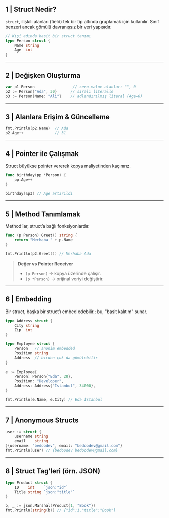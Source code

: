 ## 1 | Struct Nedir?

`struct`, ilişkili alanları (field) tek bir tip altında gruplamak için kullanılır. Sınıf benzeri ancak gömülü davranışsız bir veri yapısıdır.

```go
// Kişi adında basit bir struct tanımı
type Person struct {
    Name string
    Age  int
}
```

---

## 2 | Değişken Oluşturma

```go
var p1 Person                 // zero‑value alanlar: "", 0
p2 := Person{"Ada", 30}      // sıralı literalle
p3 := Person{Name: "Ali"}    // adlandırılmış literal (Age=0)
```

---

## 3 | Alanlara Erişim & Güncelleme

```go
fmt.Println(p2.Name)  // Ada
p2.Age++              // 31
```

---

## 4 | Pointer ile Çalışmak

Struct büyükse pointer vererek kopya maliyetinden kaçınırız.

```go
func birthday(pp *Person) {
    pp.Age++
}

birthday(&p3) // Age artırıldı
```

---

## 5 | Method Tanımlamak

Method’lar, struct’a bağlı fonksiyonlardır.

```go
func (p Person) Greet() string {
    return "Merhaba " + p.Name
}

fmt.Println(p2.Greet()) // Merhaba Ada
```

> **Değer vs Pointer Receiver**
>
> - `(p Person)` → kopya üzerinde çalışır.
> - `(p *Person)` → orijinal veriyi değiştirir.

---

## 6 | Embedding

Bir struct, başka bir struct’ı embed edebilir.; bu, "basit kalıtım" sunar.

```go
type Address struct {
    City string
    Zip  int
}

type Employee struct {
    Person   // anonim embedded
    Position string
    Address  // birden çok da gömülebilir
}

e := Employee{
    Person: Person{"Eda", 28},
    Position: "Developer",
    Address: Address{"İstanbul", 34000},
}

fmt.Println(e.Name, e.City) // Eda İstanbul
```

---

## 7 | Anonymous Structs

```go
user := struct {
    username string
    email    string
}{username: "bedoodev", email: "bedoodev@gmail.com"}
fmt.Println(user) // {bedoodev bedoodev@gmail.com}
```

---

## 8 | Struct Tag’leri (örn. JSON)

```go
type Product struct {
    ID    int    `json:"id"`
    Title string `json:"title"`
}

b, _ := json.Marshal(Product{1, "Book"})
fmt.Println(string(b)) // {"id":1,"title":"Book"}
```
